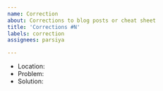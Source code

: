 ```yaml
---
name: Correction
about: Corrections to blog posts or cheat sheet
title: 'Corrections #N'
labels: correction
assignees: parsiya

---
```


* Location:
* Problem:
* Solution: